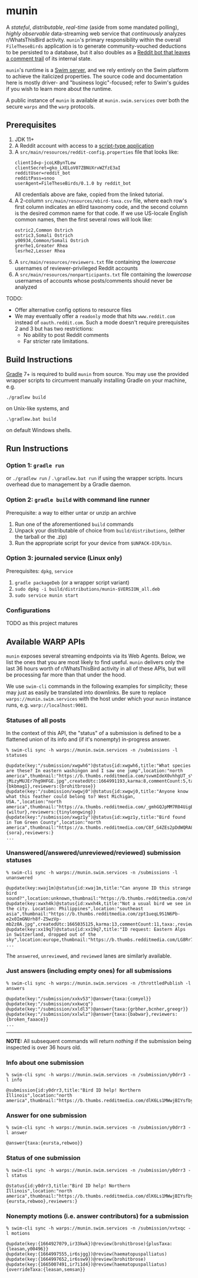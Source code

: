 # munin

A _stateful_, _distributable_, _real-time_ (aside from some mandated polling),
_highly observable_ data-streaming web service that _continuously_ analyzes
r/WhatsThisBird activity. `munin`'s primary responsibility within the overall
`FileTheseBirds` application is to generate community-vouched deductions to be
persisted to a database, but it also doubles as a [Reddit bot that leaves a
comment trail](https://reddit.com/user/FileTheseBirdsBot/comments) of its
internal state.

`munin`'s runtime is a [Swim server](https://github.com/swimos/swim), and we
rely entirely on the Swim platform to achieve the italicized properties. The
source code and documentation here is mostly driver- and "business
logic"-focused; refer to Swim's guides if you wish to learn more about the
runtime.

A public instance of `munin` is available at `munin.swim.services` over both
the secure `warps` and the `warp` protocols.

## Prerequisites

1. JDK 11+
2. A Reddit account with access to a
[script-type application](https://github.com/reddit-archive/reddit/wiki/OAuth2-Quick-Start-Example#first-steps)
3. A `src/main/resources/reddit-config.properties` file that looks like:
    ```text
    clientId=p-jcoLKBynTLew
    clientSecret=gko_LXELoV07ZBNUXrvWZfzE3aI
    redditUser=reddit_bot
    redditPass=snoo
    userAgent=FileTheseBirds/0.1.0 by reddit_bot
    ```
    All credentials above are fake, copied from the linked tutorial. 
4. A 2-column `src/main/resources/ebird-taxa.csv` file, where each row's first
column indicates an eBird taxonomy code, and the second column is the desired
common name for that code. If we use US-locale English common names, then the
first several rows will look like:
    ```
    ostric2,Common Ostrich
    ostric3,Somali Ostrich
    y00934,Common/Somali Ostrich
    grerhe1,Greater Rhea
    lesrhe2,Lesser Rhea
    ```
5. A `src/main/resources/reviewers.txt` file containing the _lowercase_
usernames of reviewer-privileged Reddit accounts
6. A `src/main/resources/nonparticipants.txt` file containing the _lowercase_
usernames of accounts whose posts/comments should never be analyzed

TODO:
- Offer alternative config options to resource files
- We may eventually offer a `readonly` mode that hits `www.reddit.com` instead of
`oauth.reddit.com`. Such a mode doesn't require prerequisites 2 and 3 but has
two restrictions:
    - No ability to post Reddit comments
    - Far stricter rate limitations.

## Build Instructions

[Gradle](https://gradle.org/) 7+ is required to build `munin` from source. You
may  use the provided wrapper scripts to circumvent manually installing Gradle
on your machine, e.g.
```text
./gradlew build
```
on Unix-like systems, and
```text
.\gradlew.bat build
```
on default Windows shells.

## Run Instructions

### Option 1: `gradle run`

or `./gradlew run` / `.\gradlew.bat run` if using the wrapper scripts. Incurs
overhead due to management by a Gradle daemon.

### Option 2: `gradle build` with command line runner

Prerequisite: a way to either untar or unzip an archive

1. Run one of the aforementioned `build` commands
2. Unpack your distributable of choice from `build/distributions`, (either the
tarball or the .zip)
3. Run the appropriate script for your device from `$UNPACK-DIR/bin`.

### Option 3: journaled service (Linux only)

Prerequisites: `dpkg`, `service`

1. `gradle packageDeb` (or a wrapper script variant)
2. `sudo dpkg -i build/distributions/munin-$VERSION_all.deb`
3. `sudo service munin start`

### Configurations

TODO as this project matures

## Available WARP APIs

`munin` exposes several streaming endpoints via its Web Agents. Below, we list
the ones that you are most likely to find useful. `munin` delivers only the last
36 hours worth of r/WhatsThisBird activity in all of these APIs, but will be
processing far more than that under the hood.

We use `swim-cli` commands in the following examples for simplicity; these may
just as easily be translated into downlinks. Be sure to replace
`warps://munin.swim.services` with the host under which your `munin` instance
runs, e.g. `warp://localhost:9001`.

### Statuses of all posts

In the context of this API, the "status" of a submission is defined to be a
flattened union of its info and (if it's nonempty) in-progress answer.

```
% swim-cli sync -h warps://munin.swim.services -n /submissions -l statuses

@update(key:"/submission/xwgwh6")@status{id:xwgwh6,title:"What species are these? In eastern washingon and I saw one jump",location:"north america",thumbnail:"https://b.thumbs.redditmedia.com/svwmIdeX0vhhgUT_sYSXc1SJ-jMizyMUJEr7hg9HFGE.jpg",createdUtc:1664991193,karma:8,commentCount:5,taxa:{bkbmag1},reviewers:{brohitbrose}}
@update(key:"/submission/xwgwj0")@status{id:xwgwj0,title:"Anyone know what this feather could belong to? West Michigan, USA.",location:"north america",thumbnail:"https://a.thumbs.redditmedia.com/_gmhGQJpMM7R04UigBVFsVkXY7h7fh0dPhT_CtnvHo8.jpg",createdUtc:1664991196,karma:14,commentCount:5,taxa:{wiltur},reviewers:{tinylongwing}}
@update(key:"/submission/xwgz1y")@status{id:xwgz1y,title:"Bird found in Tom Green County",location:"north america",thumbnail:"https://a.thumbs.redditmedia.com/C8f_G4ZEs2pDdWQRA8MmKOjnTb24kYRUi5M6E2vJ2w8.jpg",createdUtc:1664991356,karma:8,commentCount:3,taxa:{sora},reviewers:}
...
```

### Unanswered(/answered/unreviewed/reviewed) submission statuses

```
% swim-cli sync -h warps://munin.swim.services -n /submissions -l unanswered

@update(key:xwaj1m)@status{id:xwaj1m,title:"Can anyone ID this strange bird sound?",location:unknown,thumbnail:"https://b.thumbs.redditmedia.com/xhMyBWKfdQzhWKITLRHHYlLF_wQAqHkFGPBtHwSVvjo.jpg",createdUtc:1664976070,karma:7,commentCount:3,taxa:,reviewers:}
@update(key:xwxh4k)@status{id:xwxh4k,title:"Not a usual bird we see in the city. Location: Philippines",location:"southeast asia",thumbnail:"https://b.thumbs.redditmedia.com/zpt1ueqL9S1N6Pb-e2x0ImGNUrh8f-Z5wzVp-mb2z0A.jpg",createdUtc:1665035125,karma:13,commentCount:11,taxa:,reviewers:}
@update(key:xx19q7)@status{id:xx19q7,title:"ID request: Eastern Alps in Switzerland, dropped out of the sky",location:europe,thumbnail:"https://b.thumbs.redditmedia.com/LG8Rr7xkdLEiFg5FwGTNtU2hV2OQ5IRbZcH6_IlKlcw.jpg",createdUtc:1665049854,karma:15,commentCount:0,taxa:,reviewers:}
...
```

The `answered`, `unreviewed`, and `reviewed` lanes are similarly available.

### Just answers (including empty ones) for all submissions

```
% swim-cli sync -h warps://munin.swim.services -n /throttledPublish -l answers 

@update(key:"/submission/xxkv53")@answer{taxa:{comyel}}
@update(key:"/submission/xxkwcq")
@update(key:"/submission/xxldl3")@answer{taxa:{grbher,bcnher,greegr}}
@update(key:"/submission/xxlwlz")@answer{taxa:{babwar},reviewers:{broken_faaace}}
...
```

---

**NOTE:** All subsequent commands will return _nothing_ if the submission being inspected
is over 36 hours old.

### Info about one submission

```
% swim-cli sync -h warps://munin.swim.services -n /submission/y0drr3 -l info

@submission{id:y0drr3,title:"Bird ID help! Northern Illinois",location:"north america",thumbnail:"https://b.thumbs.redditmedia.com/dlK6Ls1MWwjBIYsfby4T4vXbw7cVj0oXAbJW9EkO2Ac.jpg",createdUtc:1665405563,karma:32,commentCount:8}
```

### Answer for one submission

```
% swim-cli sync -h warps://munin.swim.services -n /submission/y0drr3 -l answer

@answer{taxa:{eursta,rebwoo}}
```

### Status of one submission

```
% swim-cli sync -h warps://munin.swim.services -n /submission/y0drr3 -l status

@status{id:y0drr3,title:"Bird ID help! Northern Illinois",location:"north america",thumbnail:"https://b.thumbs.redditmedia.com/dlK6Ls1MWwjBIYsfby4T4vXbw7cVj0oXAbJW9EkO2Ac.jpg",createdUtc:1665405563,karma:31,commentCount:8,taxa:{eursta,rebwoo},reviewers:}
```

### Nonempty motions (i.e. answer contributors) for a submission

```
% swim-cli sync -h warps://munin.swim.services -n /submission/xvtxqc -l motions

@update(key:{1664927079,ir33kwk})@review(brohitbrose){plusTaxa:{leasan,y00496}}
@update(key:{1664997555,ir6sjgg})@review(haematopuspalliatus)
@update(key:{1664997652,ir6ssw9})@review(brohitbrose)
@update(key:{1665007491,ir7i1d4})@review(haematopuspalliatus){overrideTaxa:{leasan,semsan}}
```
